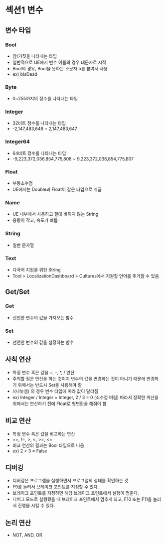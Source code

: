 # 섹션1 변수

## 변수 타입

### Bool
- 참/거짓을 나타내는 타입
- 일반적으로 UE에서 변수 이름의 경우 대문자로 시작
- Bool의 경우, Bool을 뜻하는 소문자 b를 붙여서 사용
- ex) bIsDead

### Byte
- 0~255까지의 정수를 나타내는 타입

### Integer
- 32비트 정수를 나타내는 타입
- -2,147,483,648 ~ 2,147,483,647

### Integer64
- 64비트 정수를 나타내는 타입
- -9,223,372,036,854,775,808 ~ 9,223,372,036,854,775,807

### Float
- 부동소수점
- UE에서는 Double과 Float이 같은 타입으로 취급

### Name
- UE 내부에서 사용하고 절대 바뀌지 않는 String
- 용량이 작고, 속도가 빠름

### String
- 일반 문자열

### Text
- 다국어 지원을 위한 String
- Tool > LocalizationDashboard > Cultures에서 지원할 언어를 추가할 수 있음

## Get/Set

### Get
- 선언한 변수의 값을 가져오는 함수

### Set
- 선언한 변수의 값을 설정하는 함수

## 사칙 연산
- 특정 변수 혹은 값을 +, -, *, / 연산
- 주의할 점은 연산을 하는 것이지 변수의 값을 변경하는 것이 아니기 때문에 변경하기 위해서는 반드시 Set을 사용해야 함
- /(나눗셈) 의 경우 변수 타입에 따라 값이 달라짐
- ex) Integer / Integer = Integer, 2 / 3 = 0 (소수점 버림) 따라서 정확한 계산을 위해서는 연산하기 전에 Float로 형변환을 해줘야 함

## 비교 연산
- 특정 변수 혹은 값을 비교하는 연산
- ==, !=, >, <, >=, <=
- 비교 연산의 결과는 Bool 타입으로 나옴
- ex) 2 > 3 = False

## 디버깅
- 디버깅은 프로그램을 실행하면서 프로그램의 상태를 확인하는 것
- F9를 눌러서 브레이크 포인트를 지정할 수 있다.
- 브레이크 포인트를 지정하면 해당 브레이크 포인트에서 실행이 멈춘다.
- 디버그 모드로 실행했을 때 브레이크 포인트에서 멈추게 되고, F10 또는 F11을 눌러서 진행을 시킬 수 있다.

## 논리 연산
- NOT, AND, OR














































